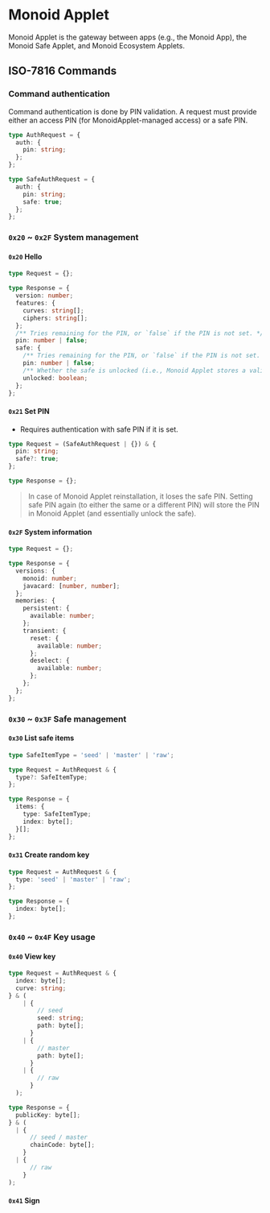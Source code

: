 # Monoid Applet

Monoid Applet is the gateway between apps (e.g., the Monoid App), the Monoid Safe Applet, and Monoid Ecosystem Applets.

## ISO-7816 Commands

### Command authentication

Command authentication is done by PIN validation. A request must provide either an access PIN (for MonoidApplet-managed access) or a safe PIN.

```ts
type AuthRequest = {
  auth: {
    pin: string;
  };
};

type SafeAuthRequest = {
  auth: {
    pin: string;
    safe: true;
  };
};
```

### `0x20` ~ `0x2F` System management

#### `0x20` Hello

```ts
type Request = {};
```

```ts
type Response = {
  version: number;
  features: {
    curves: string[];
    ciphers: string[];
  };
  /** Tries remaining for the PIN, or `false` if the PIN is not set. */
  pin: number | false;
  safe: {
    /** Tries remaining for the PIN, or `false` if the PIN is not set. */
    pin: number | false;
    /** Whether the safe is unlocked (i.e., Monoid Applet stores a validated safe PIN). */
    unlocked: boolean;
  };
};
```

#### `0x21` Set PIN

- Requires authentication with safe PIN if it is set.

```ts
type Request = (SafeAuthRequest | {}) & {
  pin: string;
  safe?: true;
};
```

```ts
type Response = {};
```

> In case of Monoid Applet reinstallation, it loses the safe PIN. Setting safe PIN again (to either the same or a different PIN) will store the PIN in Monoid Applet (and essentially unlock the safe).

#### `0x2F` System information

```ts
type Request = {};
```

```ts
type Response = {
  versions: {
    monoid: number;
    javacard: [number, number];
  };
  memories: {
    persistent: {
      available: number;
    };
    transient: {
      reset: {
        available: number;
      };
      deselect: {
        available: number;
      };
    };
  };
};
```

### `0x30` ~ `0x3F` Safe management

#### `0x30` List safe items

```ts
type SafeItemType = 'seed' | 'master' | 'raw';
```

```ts
type Request = AuthRequest & {
  type?: SafeItemType;
};
```

```ts
type Response = {
  items: {
    type: SafeItemType;
    index: byte[];
  }[];
};
```

#### `0x31` Create random key

```ts
type Request = AuthRequest & {
  type: 'seed' | 'master' | 'raw';
};
```

```ts
type Response = {
  index: byte[];
};
```

### `0x40` ~ `0x4F` Key usage

#### `0x40` View key

```ts
type Request = AuthRequest & {
  index: byte[];
  curve: string;
} & (
    | {
        // seed
        seed: string;
        path: byte[];
      }
    | {
        // master
        path: byte[];
      }
    | {
        // raw
      }
  );
```

```ts
type Response = {
  publicKey: byte[];
} & (
  | {
      // seed / master
      chainCode: byte[];
    }
  | {
      // raw
    }
);
```

#### `0x41` Sign
